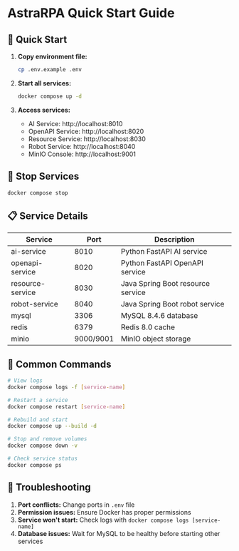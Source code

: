 # AstraRPA Quick Start Guide

## 🚀 Quick Start

1. **Copy environment file:**
   ```bash
   cp .env.example .env
   ```

2. **Start all services:**
   ```bash
   docker compose up -d
   ```

3. **Access services:**
   - AI Service: http://localhost:8010
   - OpenAPI Service: http://localhost:8020
   - Resource Service: http://localhost:8030
   - Robot Service: http://localhost:8040
   - MinIO Console: http://localhost:9001

## 🛑 Stop Services

```bash
docker compose stop
```

## 📋 Service Details

| Service | Port | Description |
|---------|------|-------------|
| ai-service | 8010 | Python FastAPI AI service |
| openapi-service | 8020 | Python FastAPI OpenAPI service |
| resource-service | 8030 | Java Spring Boot resource service |
| robot-service | 8040 | Java Spring Boot robot service |
| mysql | 3306 | MySQL 8.4.6 database |
| redis | 6379 | Redis 8.0 cache |
| minio | 9000/9001 | MinIO object storage |

## 🔧 Common Commands

```bash
# View logs
docker compose logs -f [service-name]

# Restart a service
docker compose restart [service-name]

# Rebuild and start
docker compose up --build -d

# Stop and remove volumes
docker compose down -v

# Check service status
docker compose ps
```

## 🐛 Troubleshooting

1. **Port conflicts:** Change ports in `.env` file
2. **Permission issues:** Ensure Docker has proper permissions
3. **Service won't start:** Check logs with `docker compose logs [service-name]`
4. **Database issues:** Wait for MySQL to be healthy before starting other services
